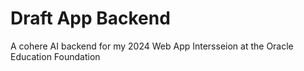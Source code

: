 # Draft App Backend
A cohere AI backend for my 2024 Web App Intersseion at the Oracle Education Foundation

